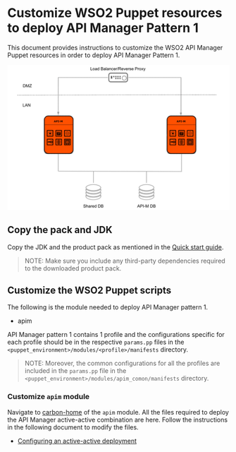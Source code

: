 # Customize WSO2 Puppet resources to deploy API Manager Pattern 1

This document provides instructions to customize the WSO2 API Manager Puppet resources in order to deploy API Manager Pattern 1.

![API Manager Pattern 1](images/Pattern-1.png "API Manager Pattern 1")

## Copy the pack and JDK

Copy the JDK and the product pack as mentioned in the [Quick start guide](../README.md).

> NOTE: Make sure you include any third-party dependencies required to the downloaded product pack. 

## Customize the WSO2 Puppet scripts

The following is the module needed to deploy API Manager pattern 1.

- apim

API Manager pattern 1 contains 1 profile and the configurations specific for each profile should be in the respective `params.pp` files in the `<puppet_environment>/modules/<profile>/manifests` directory.

> NOTE: Moreover, the common configurations for all the profiles are included in the `params.pp` file in the `<puppet_environment>/modules/apim_comon/manifests` directory.

### Customize `apim` module

Navigate to [carbon-home](../modules/apim/templates/carbon-home) of the `apim` module. All the files required to deploy the API Manager active-active combination are here. Follow the instructions in the following document to modify the files.
- [Configuring an active-active deployment](https://apim.docs.wso2.com/en/latest/install-and-setup/setup/single-node/configuring-an-active-active-deployment/)


